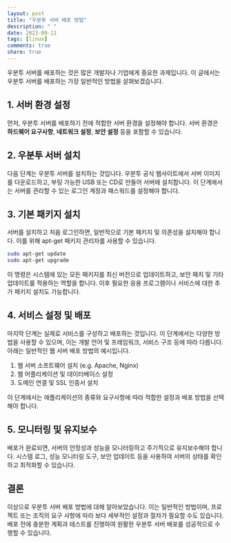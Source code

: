 ```yaml
---
layout: post
title: "우분투 서버 배포 방법"
description: " "
date: 2023-09-11
tags: [linux]
comments: true
share: true
---
```


우분투 서버를 배포하는 것은 많은 개발자나 기업에게 중요한 과제입니다. 이 글에서는 우분투 서버를 배포하는 가장 일반적인 방법을 살펴보겠습니다.

## 1. 서버 환경 설정

먼저, 우분투 서버를 배포하기 전에 적합한 서버 환경을 설정해야 합니다. 서버 환경은 **하드웨어 요구사항**, **네트워크 설정**, **보안 설정** 등을 포함할 수 있습니다. 

## 2. 우분투 서버 설치

다음 단계는 우분투 서버를 설치하는 것입니다. 우분투 공식 웹사이트에서 서버 이미지를 다운로드하고, 부팅 가능한 USB 또는 CD로 만들어 서버에 설치합니다. 이 단계에서는 서버를 관리할 수 있는 로그인 계정과 패스워드를 설정해야 합니다.

## 3. 기본 패키지 설치

서버를 설치하고 처음 로그인하면, 일반적으로 기본 패키지 및 의존성을 설치해야 합니다. 이를 위해 apt-get 패키지 관리자를 사용할 수 있습니다. 

```bash
sudo apt-get update
sudo apt-get upgrade
```

이 명령은 시스템에 있는 모든 패키지를 최신 버전으로 업데이트하고, 보안 패치 및 기타 업데이트를 적용하는 역할을 합니다. 이후 필요한 응용 프로그램이나 서비스에 대한 추가 패키지 설치도 가능합니다.

## 4. 서비스 설정 및 배포

마지막 단계는 실제로 서비스를 구성하고 배포하는 것입니다. 이 단계에서는 다양한 방법을 사용할 수 있으며, 이는 개발 언어 및 프레임워크, 서비스 구조 등에 따라 다릅니다. 아래는 일반적인 웹 서버 배포 방법의 예시입니다.

1. 웹 서버 소프트웨어 설치 (e.g. Apache, Nginx)
2. 웹 어플리케이션 및 데이터베이스 설정
3. 도메인 연결 및 SSL 인증서 설치

이 단계에서는 애플리케이션의 종류와 요구사항에 따라 적합한 설정과 배포 방법을 선택해야 합니다.

## 5. 모니터링 및 유지보수

배포가 완료되면, 서버의 안정성과 성능을 모니터링하고 주기적으로 유지보수해야 합니다. 시스템 로그, 성능 모니터링 도구, 보안 업데이트 등을 사용하여 서버의 상태를 확인하고 최적화할 수 있습니다.

## 결론

이상으로 우분투 서버 배포 방법에 대해 알아보았습니다. 이는 일반적인 방법이며, 프로젝트 또는 조직의 요구 사항에 따라 보다 세부적인 설정과 절차가 필요할 수도 있습니다. 배포 전에 충분한 계획과 테스트를 진행하여 원활한 우분투 서버 배포를 성공적으로 수행할 수 있습니다.